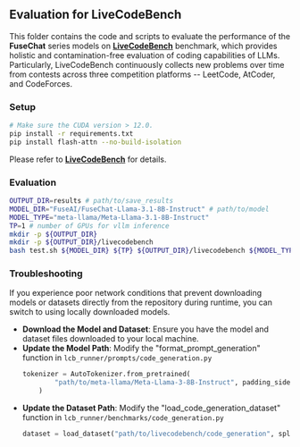 ## Evaluation for LiveCodeBench

This folder contains the code and scripts to evaluate the performance of the **FuseChat** series models on [**LiveCodeBench**](https://github.com/LiveCodeBench/LiveCodeBench) benchmark, which provides holistic and contamination-free evaluation of coding capabilities of LLMs. Particularly, LiveCodeBench continuously collects new problems over time from contests across three competition platforms -- LeetCode, AtCoder, and CodeForces.

### Setup

```bash
# Make sure the CUDA version > 12.0.
pip install -r requirements.txt
pip install flash-attn --no-build-isolation
```

Please refer to [**LiveCodeBench**](https://github.com/LiveCodeBench/LiveCodeBench) for details.

### Evaluation

```bash
OUTPUT_DIR=results # path/to/save_results
MODEL_DIR="FuseAI/FuseChat-Llama-3.1-8B-Instruct" # path/to/model
MODEL_TYPE="meta-llama/Meta-Llama-3.1-8B-Instruct" 
TP=1 # number of GPUs for vllm inference
mkdir -p ${OUTPUT_DIR}
mkdir -p ${OUTPUT_DIR}/livecodebench
bash test.sh ${MODEL_DIR} ${TP} ${OUTPUT_DIR}/livecodebench ${MODEL_TYPE}
```

### Troubleshooting

If you experience poor network conditions that prevent downloading models or datasets directly from the repository during runtime, you can switch to using locally downloaded models. 

- **Download the Model and Dataset**: Ensure you have the model and dataset files downloaded to your local machine.
- **Update the Model Path**: Modify the "format_prompt_generation" function in `lcb_runner/prompts/code_generation.py`
    ```python
    tokenizer = AutoTokenizer.from_pretrained(
            "path/to/meta-llama/Meta-Llama-3-8B-Instruct", padding_side="left", use_fast=False
        )
    ```
- **Update the Dataset Path**: Modify the "load_code_generation_dataset" function in `lcb_runner/benchmarks/code_generation.py`
    ```python
    dataset = load_dataset("path/to/livecodebench/code_generation", split="test")
    ```
